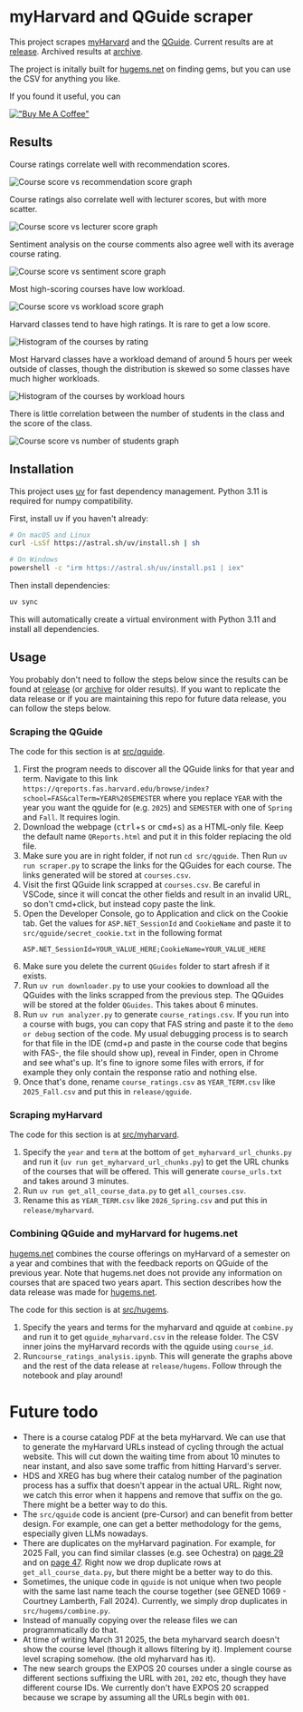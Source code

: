 # myHarvard and QGuide scraper

This project scrapes [myHarvard](https://my.harvard.edu/) and the [QGuide](https://qreports.fas.harvard.edu/). Current results are at [release](./release). Archived results at [archive](./archive).

The project is initally built for [hugems.net](https://jeqcho.github.io/harvard-gems) on finding gems, but you can use the CSV for anything you like.

If you found it useful, you can

[!["Buy Me A Coffee"](https://www.buymeacoffee.com/assets/img/custom_images/orange_img.png)](https://www.buymeacoffee.com/jeqcho)

## Results

Course ratings correlate well with recommendation scores.

![Course score vs recommendation score graph](readme_images/course_vs_rec.png)

Course ratings also correlate well with lecturer scores, but with more scatter.

![Course score vs lecturer score graph](readme_images/course_vs_lecturer.png)

Sentiment analysis on the course comments also agree well with its average course rating.

![Course score vs sentiment score graph](readme_images/course_vs_sentiment.png)

Most high-scoring courses have low workload.

![Course score vs workload score graph](readme_images/course_vs_workload.png)

Harvard classes tend to have high ratings. It is rare to get a low score.

![Histogram of the courses by rating](readme_images/course_score_freq.png)

Most Harvard classes have a workload demand of around 5 hours per week outside of classes, though the distribution is skewed so some classes have much higher workloads.

![Histogram of the courses by workload hours](readme_images/workload_freq.png)

There is little correlation between the number of students in the class and the score of the class.

![Course score vs number of students graph](readme_images/course_vs_num_students.png)

## Installation

This project uses [uv](https://docs.astral.sh/uv/) for fast dependency management. Python 3.11 is required for numpy compatibility.

First, install uv if you haven't already:

```bash
# On macOS and Linux
curl -LsSf https://astral.sh/uv/install.sh | sh

# On Windows
powershell -c "irm https://astral.sh/uv/install.ps1 | iex"
```

Then install dependencies:

```bash
uv sync
```

This will automatically create a virtual environment with Python 3.11 and install all dependencies.

## Usage

You probably don't need to follow the steps below since the results can be found at [release](./release) (or [archive](./archive) for older results). If you want to replicate the data release or if you are maintaining this repo for future data release, you can follow the steps below.


### Scraping the QGuide

The code for this section is at [src/qguide](./src/qguide).

1. First the program needs to discover all the QGuide links for that year and term. Navigate to this link `https://qreports.fas.harvard.edu/browse/index?school=FAS&calTerm=YEAR%20SEMESTER` where you replace `YEAR` with the year you want the qguide for (e.g. `2025`) and `SEMESTER` with one of `Spring` and `Fall`. It requires login.
2. Download the webpage (<kbd>ctrl</kbd>+<kbd>s</kbd> or <kbd>cmd</kbd>+<kbd>s</kbd>) as a HTML-only file. Keep the default name `QReports.html` and put it in this folder replacing the old file.
3. Make sure you are in right folder, if not run `cd src/qguide`. Then Run `uv run scraper.py` to scrape the links for the QGuides for each course. The links generated will be stored at `courses.csv`.
4. Visit the first QGuide link scrapped at `courses.csv`. Be careful in VSCode, since it will concat the other fields and result in an invalid URL, so don't cmd+click, but instead copy paste the link.
5. Open the Developer Console, go to Application and click on the Cookie tab. Get the values for `ASP.NET_SessionId` and `CookieName` and paste it to `src/qguide/secret_cookie.txt` in the following format
   ```text
   ASP.NET_SessionId=YOUR_VALUE_HERE;CookieName=YOUR_VALUE_HERE
   ```
6. Make sure you delete the current `QGuides` folder to start afresh if it exists.
7. Run `uv run downloader.py` to use your cookies to download all the QGuides with the links scrapped from the previous step. The QGuides will be stored at the folder `QGuides`. This takes about 6 minutes.
8. Run `uv run analyzer.py` to generate `course_ratings.csv`. If you run into a course with bugs, you can copy that FAS string and paste it to the `demo or debug` section of the code. My usual debugging process is to search for that file in the IDE (cmd+p and paste in the course code that begins with FAS-, the file should show up), reveal in Finder, open in Chrome and see what's up. It's fine to ignore some files with errors, if for example they only contain the response ratio and nothing else.
9. Once that's done, rename `course_ratings.csv` as `YEAR_TERM.csv` like `2025_Fall.csv` and put this in `release/qguide`.

### Scraping myHarvard

The code for this section is at [src/myharvard](./src/myharvard).

1. Specify the `year` and `term` at the bottom of `get_myharvard_url_chunks.py` and run it (`uv run get_myharvard_url_chunks.py`) to get the URL chunks of the courses that will be offered. This will generate `course_urls.txt` and takes around 3 minutes.
2. Run `uv run get_all_course_data.py` to get `all_courses.csv`.
3. Rename this as `YEAR_TERM.csv` like `2026_Spring.csv` and put this in `release/myharvard`.


### Combining QGuide and myHarvard for hugems.net

[hugems.net](hugems.net) combines the course offerings on myHarvard of a semester on a year and combines that with the feedback reports on QGuide of the previous year. Note that hugems.net does not provide any information on courses that are spaced two years apart. This section describes how the data release was made for [hugems.net](hugems.net).

The code for this section is at [src/hugems](./src/hugems).

1. Specify the years and terms for the myharvard and qguide at `combine.py` and run it to get `qguide_myharvard.csv` in the release folder. The CSV inner joins the myHarvard records with the qguide using `course_id`.
2. Run`course_ratings_analysis.ipynb`. This will generate the graphs above and the rest of the data release at `release/hugems`. Follow through the notebook and play around!


# Future todo

- There is a course catalog PDF at the beta myHarvard. We can use that to generate the myHarvard URLs instead of cycling through the actual website. This will cut down the waiting time from about 10 minutes to near instant, and also save some traffic from hitting Harvard's server.
- HDS and XREG has bug where their catalog number of the pagination process has a suffix that doesn't appear in the actual URL. Right now, we catch this error when it happens and remove that suffix on the go. There might be a better way to do this.
- The `src/qguide` code is ancient (pre-Cursor) and can benefit from better design. For example, one can get a better methodology for the gems, especially given LLMs nowadays.
- There are duplicates on the myHarvard pagination. For example, for 2025 Fall, you can find similar classes (e.g. see Ochestra) on [page 29](https://beta.my.harvard.edu/?q=&school=All&sort=relevance&page=29&Term=2025+Fall&term=All) and on [page 47](https://beta.my.harvard.edu/?q=&school=All&sort=relevance&page=47&Term=2025+Fall&term=All). Right now we drop duplicate rows at `get_all_course_data.py`, but there might be a better way to do this.
- Sometimes, the unique code in `qguide` is not unique when two people with the same last name teach the course together (see GENED 1069 - Courtney Lamberth, Fall 2024). Currently, we simply drop duplicates in `src/hugems/combine.py`.
- Instead of manually copying over the release files we can programmatically do that.
- At time of writing March 31 2025, the beta myharvard search doesn't show the course level (though it allows filtering by it). Implement course level scraping somehow. (the old myharvard has it).
- The new search groups the EXPOS 20 courses under a single course as different sections suffixing the URL with `201`, `202` etc, though they have different course IDs. We currently don't have EXPOS 20 scrapped because we scrape by assuming all the URLs begin with `001`.